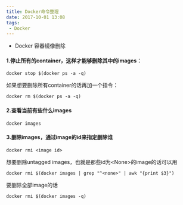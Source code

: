 ```yaml
---
title: Docker命令整理
date: 2017-10-01 13:08
tags: 
 - Docker
---
```


- Docker 容器镜像删除

<!--more-->

#### 1.停止所有的container，这样才能够删除其中的images：
```shell
docker stop $(docker ps -a -q)
```
如果想要删除所有container的话再加一个指令：
```shell
docker rm $(docker ps -a -q)
```

#### 2.查看当前有些什么images
```shell
docker images
```

#### 3.删除images，通过image的id来指定删除谁
```shell
docker rmi <image id>
```
想要删除untagged images，也就是那些id为\<None\>的image的话可以用
```shell
docker rmi $(docker images | grep "^<none>" | awk "{print $3}")
```
要删除全部image的话
```shell
docker rmi $(docker images -q)
```
